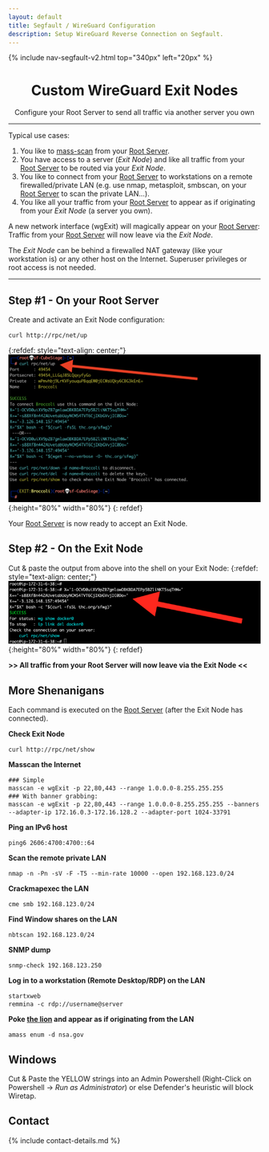 ```yaml
---
layout: default
title: Segfault / WireGuard Configuration
description: Setup WireGuard Reverse Connection on Segfault.
---
```


<!-- Begin of ugly CSS navigation styling hack -->
<style>a[href*="/wireguard/"] { font-weight: bold; }</style>
<!-- End of ugly CSS navigation styling hack -->

{% include nav-segfault-v2.html top="340px" left="20px" %}

<div style="text-align:center">
    <h1>Custom WireGuard Exit Nodes</h1>
    <p>Configure your Root Server to send all traffic via another server you own</p>
</div>

---
Typical use cases:
1. You like to [mass-scan](../faq/#scan) from your [Root Server](../).
1. You have access to a server (*Exit Node*) and like all traffic from your [Root Server](../) to be routed via your *Exit Node*.
1. You like to connect from your [Root Server](../) to workstations on a remote firewalled/private LAN (e.g. use nmap, metasploit, smbscan, on your [Root Server](../) to scan the private LAN...).
1. You like all your traffic from your [Root Server](../) to appear as if originating from your *Exit Node* (a server you own).

A new network interface (wgExit) will magically appear on your [Root Server](../): Traffic from your [Root Server](../) will now leave via the *Exit Node*.

The *Exit Node* can be behind a firewalled NAT gateway (like your workstation is) or any other host on the Internet. Superuser privileges or root access is not needed.

---

## Step #1 - On your Root Server

Create and activate an Exit Node configuration:

```shell
curl http://rpc/net/up
```

{:refdef: style="text-align: center;"}
![login screen](wg-up2.png){:height="80%" width="80%"}
{: refdef}

Your [Root Server](../) is now ready to accept an Exit Node.

## Step #2 - On the Exit Node

Cut & paste the output from above into the shell on your Exit Node:
{:refdef: style="text-align: center;"}
![login screen](sfwg.png){:height="80%" width="80%"}
{: refdef}

**>> All traffic from your Root Server will now leave via the Exit Node <<**

## More Shenanigans

Each command is executed on the [Root Server](../) (after the Exit Node has connected).

__Check Exit Node__

```
curl http://rpc/net/show
```

__Masscan the Internet__

```
### Simple
masscan -e wgExit -p 22,80,443 --range 1.0.0.0-8.255.255.255
### With banner grabbing:
masscan -e wgExit -p 22,80,443 --range 1.0.0.0-8.255.255.255 --banners --adapter-ip 172.16.0.3-172.16.128.2 --adapter-port 1024-33791
```

__Ping an IPv6 host__

```
ping6 2606:4700:4700::64
```

__Scan the remote private LAN__

```
nmap -n -Pn -sV -F -T5 --min-rate 10000 --open 192.168.123.0/24
```

__Crackmapexec the LAN__

```
cme smb 192.168.123.0/24
```

__Find Window shares on the LAN__

```
nbtscan 192.168.123.0/24
```

__SNMP dump__

```
snmp-check 192.168.123.250
```

__Log in to a workstation (Remote Desktop/RDP) on the LAN__

```
startxweb
remmina -c rdp://username@server
```

__Poke [the lion](police-cars-police-chase.gif) and appear as if originating from the LAN__

```
amass enum -d nsa.gov
```

<!-- __...and other [Hacks, Tips and Tricks](tricks.html).__ -->

## Windows

Cut & Paste the YELLOW strings into an Admin Powershell (Right-Click on Powershell -> _Run as Administrator_) or else Defender's heuristic will block Wiretap. 

## Contact

{% include contact-details.md %}
